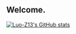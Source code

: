 ## Welcome.
[![Luo-Z13's GitHub stats](https://github-readme-stats.vercel.app/api?username=Luo-Z13&show_icons=true&theme=tokyonight)](https://github.com/Luo-Z13/Luo-Z13)

